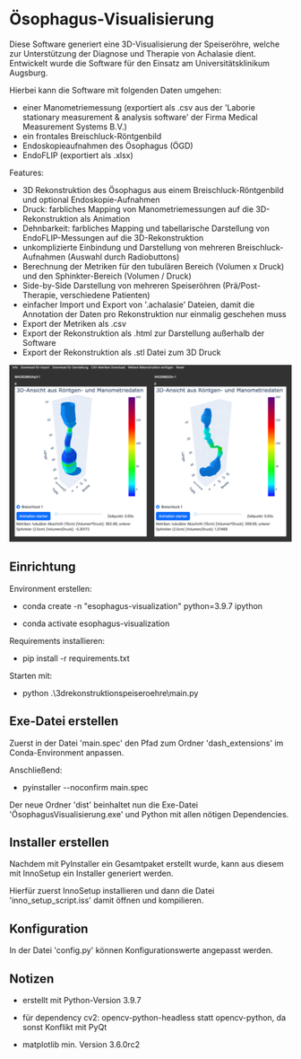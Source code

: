 # Ösophagus-Visualisierung

Diese Software generiert eine 3D-Visualisierung der Speiseröhre, welche zur Unterstützung der Diagnose und Therapie von Achalasie dient. Entwickelt wurde die Software für den Einsatz am Universitätsklinikum Augsburg.

Hierbei kann die Software mit folgenden Daten umgehen: 
- einer Manometriemessung (exportiert als .csv aus der 'Laborie stationary measurement & analysis software' der Firma Medical Measurement Systems B.V.)
- ein frontales Breischluck-Röntgenbild
- Endoskopieaufnahmen des Ösophagus (ÖGD)
- EndoFLIP (exportiert als .xlsx)

Features:
- 3D Rekonstruktion des Ösophagus aus einem Breischluck-Röntgenbild und optional Endoskopie-Aufnahmen
- Druck: farbliches Mapping von Manometriemessungen auf die 3D-Rekonstruktion als Animation
- Dehnbarkeit: farbliches Mapping und tabellarische Darstellung von EndoFLIP-Messungen auf die 3D-Rekonstruktion 
- unkomplizierte Einbindung und Darstellung von mehreren Breischluck-Aufnahmen (Auswahl durch Radiobuttons)
- Berechnung der Metriken für den tubulären Bereich (Volumen x Druck) und den Sphinkter-Bereich (Volumen / Druck)
- Side-by-Side Darstellung von mehreren Speiseröhren (Prä/Post-Therapie, verschiedene Patienten)
- einfacher Import und Export von '.achalasie' Dateien, damit die Annotation der Daten pro Rekonstruktion nur einmalig geschehen muss 
- Export der Metriken als .csv 
- Export der Rekonstruktion als .html zur Darstellung außerhalb der Software
- Export der Rekonstruktion als .stl Datei zum 3D Druck
  
![Beispiel: Visualisierung zweier Speiseröhren](https://github.com/Alici96/myrepo/blob/main/Demo.png?raw=true)


## Einrichtung

Environment erstellen:

- conda create -n "esophagus-visualization" python=3.9.7 ipython

- conda activate esophagus-visualization

  

Requirements installieren:

- pip install -r requirements.txt

  

Starten mit:

- python .\3drekonstruktionspeiseroehre\main.py

  

## Exe-Datei erstellen

Zuerst in der Datei 'main.spec' den Pfad zum Ordner 'dash_extensions' im Conda-Environment anpassen.

  

Anschließend:

  

- pyinstaller --noconfirm main.spec

  

Der neue Ordner 'dist' beinhaltet nun die Exe-Datei 'ÖsophagusVisualisierung.exe' und Python mit allen nötigen Dependencies.

  

## Installer erstellen

Nachdem mit PyInstaller ein Gesamtpaket erstellt wurde, kann aus diesem mit InnoSetup ein Installer generiert werden.

Hierfür zuerst InnoSetup installieren und dann die Datei 'inno_setup_script.iss' damit öffnen und kompilieren.

  

## Konfiguration

In der Datei 'config.py' können Konfigurationswerte angepasst werden.

  

## Notizen

- erstellt mit Python-Version 3.9.7

- für dependency cv2: opencv-python-headless statt opencv-python, da sonst Konflikt mit PyQt

- matplotlib min. Version 3.6.0rc2
